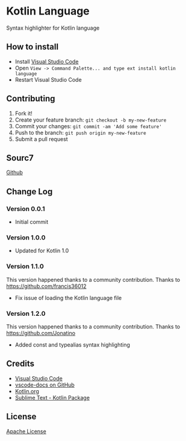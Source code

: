 # Kotlin Language

Syntax highlighter for Kotlin language

## How to install
* Install [Visual Studio Code](https://code.visualstudio.com/)
* Open `View -> Command Palette... and type ext install kotlin language`
* Restart Visual Studio Code

## Contributing

1. Fork it!
2. Create your feature branch: `git checkout -b my-new-feature`
3. Commit your changes: `git commit -am 'Add some feature'`
4. Push to the branch: `git push origin my-new-feature`
5. Submit a pull request

## Sourc7

[Github](https://github.com/mathiasfrohlich/vscode-kotlin)
        
## Change Log

### Version 0.0.1
* Initial commit

### Version 1.0.0
* Updated for Kotlin 1.0

### Version 1.1.0
This version happened thanks to a community contribution.
Thanks to https://github.com/francis36012
* Fix issue of loading the Kotlin language file

### Version 1.2.0
This version happened thanks to a community contribution.
Thanks to https://github.com/Jonatino
* Added const and typealias syntax highlighting

## Credits

* [Visual Studio Code](https://code.visualstudio.com/)
* [vscode-docs on GitHub](https://github.com/Microsoft/vscode-docs)
* [Kotlin.org](https://kotlinlang.org/)
* [Sublime Text - Kotlin Package](https://github.com/vkostyukov/kotlin-sublime-package)
        
## License

[Apache License](https://raw.githubusercontent.com/mathiasfrohlich/vscode-kotlin/master/LICENSE)